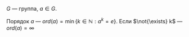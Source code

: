 $G$ — группа, $a \in G$.

Порядок $a$ — $ord(a)=\min\{ k \in \mathbb{N}: a^{k}=e \}$. Если $\not{\exists} k$ — $ord(a)=\infty$